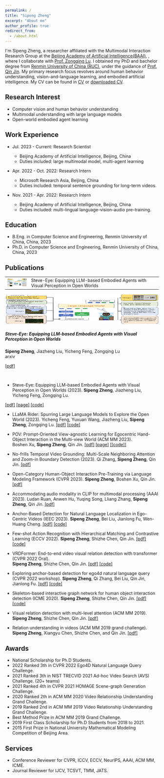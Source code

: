 ```yaml
---
permalink: /
title: "Sipeng Zheng"
excerpt: "About me"
author_profile: true
redirect_from: 
  - /about.html
---
```


I'm Sipeng Zheng, a researcher affiliated with the Multimodal Interaction Research Group at the [Beijing Academy of Artificial Intelligence(BAAI)](https://www.baai.ac.cn), , where I collaborate with [Prof. Zongqing Lu](https://z0ngqing.github.io). 
I obtained my PhD and bachelor degree from [Renmin University of China (RUC)](https://en.ruc.edu.cn), under the guidance of [Prof. Qin Jin](https://www.jin-qin.com). 
My primary research focus revolves around human behavior understanding, vision-and-language learning, and embodied artificial intelligence.
My CV can be found in [CV](https://zhengsipeng.github.io/cv/) or [downloaded CV](http://zhengsipeng.github.io/files/cv_zsp_eng.pdf).


## Research Interest
* Computer vision and human behavior understanding
* Multimodal understanding with large language models
* Open-world embodied agent learning


## Work Experience
* Jul. 2023 - Current: Research Scientist
  * Beijing Academy of Artificial Intelligence, Beijing, China
  * Duties included: large multimodal model, multi-agent learning


* Apr. 2022 - Oct. 2022: Research Intern
  * Microsoft Research Asia, Beijing, China
  * Duties included: temporal sentence grounding for long-term videos.

* Nov. 2021 - Apr. 2022: Research Intern
  * Beijing Academy of Artificial Intelligence, Beijing, China
  * Duties included: multi-lingual language-vision-audio pre-training.


## Education
* B.Eng. in Computer Science and Engineering, Renmin University of China, China, 2023
* Ph.D. in Computer Science and Engineering, Renmin University of China, China, 2023


## Publications
<table>
<tr>
  <td> <img src="./images/pubs/steve_eye_23.png" style="width: 100px;"/>
  </td>
  <td> Steve-Eye: Equipping LLM-based Embodied Agents with Visual Perception in Open Worlds
  </td>
</tr>
</table>
<!-- Steve-Eye: Equipping LLM-based Embodied Agents with Visual Perception in Open Worlds -->
<div class="container">
  <div class="row" id="seq">
    <div class="col-md-3 panel">
      <img src="./images/pubs/steve_eye_23.png" width="100%" height="100px">
    </div>
    <div class="col-md-9">
      <h5 class="text-muted">Steve-Eye: Equipping LLM-based Embodied Agents with Visual Perception in Open Worlds</h5>
      <b>Sipeng Zheng</b>, Jiazheng Liu, Yicheng Feng, Zongqing Lu <br>
      arxiv <br>
      <p> [<a target="_blank" href="https://arxiv.org">pdf</a>]</p>
      <br>
    </div>
  </div>
<div>

* Steve-Eye: Equipping LLM-based Embodied Agents with Visual Perception in Open Worlds (2023). 
**Sipeng Zheng**, Jiazheng Liu, Yicheng Feng, Zongqing Lu. 

[[pdf]](https://arxiv.org/abs/2310.13255)
[[page]](https://sites.google.com/view/steve-eye) 
[[code]](https://github.com/BAAI-Agents/Steve-Eye)


* LLaMA Rider: Spurring Large Language Models to Explore the Open World (2023). 
Yicheng Feng, Yuxuan Wang, Jiazheng Liu, **Sipeng Zheng**, Zongqing Lu. 
[[pdf]](https://arxiv.org/abs/2310.08922)
[[code]](https://github.com/PKU-RL/LLaMA-Rider)


* POV: Prompt-Oriented View-agnostic Learning for Egocentric Hand-Object Interaction in the Multi-view World (ACM MM 2023).  
Boshen Xu, **Sipeng Zheng**, Qin Jin.
[[pdf]](https://dl.acm.org/doi/10.1145/3581783.3612484)
[[page]](https://xuboshen.github.io/POV/) 
[[[code]]](https://github.com/xuboshen/pov_acmmm2023)


* No-frills Temporal Video Grounding: Multi-Scale Neighboring Attention and Zoom-in Boundary Detection (2023). 
Qi Zhang, **Sipeng Zheng**, Qin Jin.
[[pdf]](https://arxiv.org/abs/2307.10567)


* Open-Category Human-Object Interaction Pre-Training via Language Modeling Framework (CVPR 2023). 
**Sipeng Zheng**, Boshen Xu, Qin Jin.
[[pdf]](https://openaccess.thecvf.com/content/CVPR2023/papers/Zheng_Open-Category_Human-Object_Interaction_Pre-Training_via_Language_Modeling_Framework_CVPR_2023_paper.pdf)


* Accommodating audio modality in CLIP for multimodal processing (AAAI 2023). 
Ludan Ruan, Anwen Hu, Yuqing Song, Lliang Zhang, **Sipeng Zheng**, Qin Jin. 
[[pdf]](https://ojs.aaai.org/index.php/AAAI/article/view/26153/25925)


* Anchor-Based Detection for Natural Language Localization in Ego-Centric Videos (IEEC 2023). 
**Sipeng Zheng**, Bei Liu, Jianlong Fu, Wen-Huang Cheng. 
[[pdf]](https://ieeexplore.ieee.org/abstract/document/10043460)
[[code]](https://github.com/QiQAng/AwareNet)


* Few-shot Action Recognition with Hierarchical Matching and Contrastive Learning (ECCV 2022). 
**Sipeng Zheng**, Shizhe Chen, Qin Jin.
[[pdf]](https://www.ecva.net/papers/eccv_2022/papers_ECCV/papers/136640293.pdf)
[[code]](https://github.com/zhengsipeng/HCL-FSAR)


* VRDFormer: End-to-end video visual relation detection with transformer (CVPR 2022 Oral).  
**Sipeng Zheng**, Shizhe Chen, Qin Jin.
[[pdf]](https://openaccess.thecvf.com/content/CVPR2022/papers/Zheng_VRDFormer_End-to-End_Video_Visual_Relation_Detection_With_Transformers_CVPR_2022_paper.pdf)
[[code]](https://github.com/zhengsipeng/VRDFormer_VRD)


* Exploring anchor-based detection for ego4d natural language query (CVPR 2022 workshop). 
**Sipeng Zheng**, Qi Zhang, Bei Liu, Qin Jin, Jianlong Fu. 
[[pdf]](https://arxiv.org/abs/2208.05375)
[[code]](https://github.com/QiQAng/AwareNet)


* Skeleton-based interactive graph network for human object interaction detection (ICME 2020). 
**Sipeng Zheng**, Shizhe Chen, Qin Jin.
[[pdf]](https://ieeexplore.ieee.org/document/9102755)
[[code]](https://github.com/zhengsipeng/SIGN)


* Visual relation detection with multi-level attention (ACM MM 2019). 
**Sipeng Zheng**, Shizhe Chen, Qin Jin.
[[pdf]](https://dl.acm.org/doi/10.1145/3343031.3350962)


* Relation understanding in videos (ACM MM 2019 grand challenge). 
**Sipeng Zheng**, Xiangyu Chen, Shizhe Chen, and Qin Jin.
[[pdf]](https://dl.acm.org/doi/10.1145/3343031.3356080)

  
## Awards
* National Scholarship for Ph.D Students.
* 2022 Ranked 3th in CVPR 2022 Ego4D Natural Language Query Challenge.
* 2021 Ranked 3th in NIST TRECVID 2021 Ad-hoc Video Search (AVS) Challenge. (20+ teams)
* 2021 Ranked 4th in CVPR 2021 HOMAGE Scene-graph Generation Challenge.
* 2020 Ranked 2th in ACM MM 2020 Video Relationship Understanding Grand Challenge.
* 2019 Ranked 2nd in ACM MM 2019 Video Relationship Understanding Grand Challenge.
* Best Method Prize in ACM MM 2019 Grand Challenge.
* 2019 First Class Scholarship for Ph.D Students from 2018 to 2021.
* 2015 First Prize in National University Mathematical Modeling Competition of Beijing Area.

## Services
* Conference Reviewer for CVPR, ICCV, ECCV, NeurIPS, AAAI, ACM MM, ICME.
* Journal Reviewer for IJCV, TCSVT, TMM, JATS.
